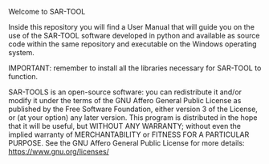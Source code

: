 Welcome to SAR-TOOL

Inside this repository you will find a User Manual that will guide you on the use of the SAR-TOOL software developed in python and available as source code within the same repository and executable on the Windows operating system.

IMPORTANT: remember to install all the libraries necessary for SAR-TOOL to function.

SAR-TOOLS is an open-source software: you can redistribute it and/or modify it under the terms of the GNU
Affero General Public License as published by the Free Software Foundation, either version 3 of the License,
or (at your option) any later version.
This program is distributed in the hope that it will be useful, but WITHOUT ANY WARRANTY; without even
the implied warranty of MERCHANTABILITY or FITNESS FOR A PARTICULAR PURPOSE. See the
GNU Affero General Public License for more details: <https://www.gnu.org/licenses/>
